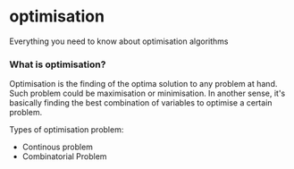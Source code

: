 # optimisation
Everything you need to know about optimisation algorithms 

### What is optimisation?
Optimisation is the finding of the optima solution to any problem at hand.  Such problem could be maximisation or minimisation.  In another sense, it's basically finding the best combination of variables to optimise a certain problem. 

Types of optimisation problem:
- Continous problem
- Combinatorial Problem
